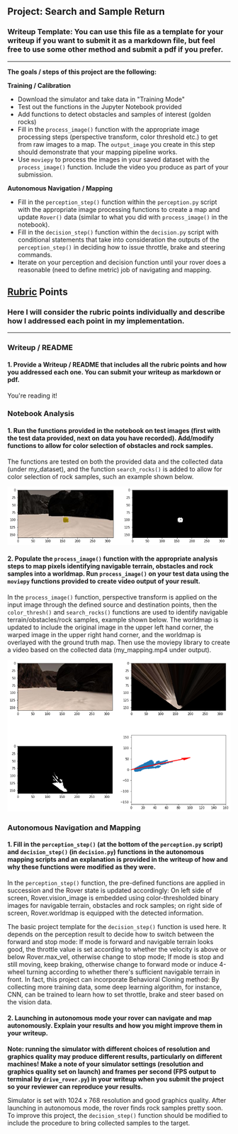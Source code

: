 ## Project: Search and Sample Return
### Writeup Template: You can use this file as a template for your writeup if you want to submit it as a markdown file, but feel free to use some other method and submit a pdf if you prefer.

---


**The goals / steps of this project are the following:**  

**Training / Calibration**  

* Download the simulator and take data in "Training Mode"
* Test out the functions in the Jupyter Notebook provided
* Add functions to detect obstacles and samples of interest (golden rocks)
* Fill in the `process_image()` function with the appropriate image processing steps (perspective transform, color threshold etc.) to get from raw images to a map.  The `output_image` you create in this step should demonstrate that your mapping pipeline works.
* Use `moviepy` to process the images in your saved dataset with the `process_image()` function.  Include the video you produce as part of your submission.

**Autonomous Navigation / Mapping**

* Fill in the `perception_step()` function within the `perception.py` script with the appropriate image processing functions to create a map and update `Rover()` data (similar to what you did with `process_image()` in the notebook). 
* Fill in the `decision_step()` function within the `decision.py` script with conditional statements that take into consideration the outputs of the `perception_step()` in deciding how to issue throttle, brake and steering commands. 
* Iterate on your perception and decision function until your rover does a reasonable (need to define metric) job of navigating and mapping.  

[//]: # (Image References)

[image1]: ./figures/searched.png
[image2]: ./figures/collected.png
[image3]: ./figures/threshed.png 

## [Rubric](https://review.udacity.com/#!/rubrics/916/view) Points
### Here I will consider the rubric points individually and describe how I addressed each point in my implementation.  

---
### Writeup / README

#### 1. Provide a Writeup / README that includes all the rubric points and how you addressed each one.  You can submit your writeup as markdown or pdf.  

You're reading it!

### Notebook Analysis
#### 1. Run the functions provided in the notebook on test images (first with the test data provided, next on data you have recorded). Add/modify functions to allow for color selection of obstacles and rock samples.
The functions are tested on both the provided data and the collected data (under my_dataset), and the function `search_rocks()` is added to allow for color selection of rock samples, such an example shown below.

![alt text][image1]
#### 2. Populate the `process_image()` function with the appropriate analysis steps to map pixels identifying navigable terrain, obstacles and rock samples into a worldmap.  Run `process_image()` on your test data using the `moviepy` functions provided to create video output of your result.
In the `process_image()` function, perspective transform is applied on the input image through the defined source and destination points, then the `color_thresh()` and `search_rocks()` functions are used to identify navigable terrain/obstacles/rock samples, example shown below.  The worldmap is updated to include the original image in the upper left hand corner, the warped image in the upper right hand corner, and the worldmap is overlayed with the ground truth map.  Then use the moviepy library to create a video based on the collected data (my_mapping.mp4 under output).

![alt text][image2]
### Autonomous Navigation and Mapping

#### 1. Fill in the `perception_step()` (at the bottom of the `perception.py` script) and `decision_step()` (in `decision.py`) functions in the autonomous mapping scripts and an explanation is provided in the writeup of how and why these functions were modified as they were.
In the `perception_step()` function, the pre-defined functions are applied in succession and the Rover state is updated accordingly: On left side of screen, Rover.vision_image is embedded using color-thresholded binary images for navigable terrain, obstacles and rock samples; on right side of screen, Rover.worldmap is equipped with the detected information.

The basic project template for the `decision_step()` function is used here.  It depends on the perception result to decide how to switch between the forward and stop mode: If mode is forward and navigable terrain looks good, the throttle value is set according to whether the velocity is above or below Rover.max_vel, otherwise change to stop mode; If mode is stop and still moving, keep braking, otherwise change to forward mode or induce 4-wheel turning according to whether there's sufficient navigable terrain in front.  In fact, this project can incorporate Behavioral Cloning method: By collecting more training data, some deep learning algorithm, for instance, CNN, can be trained to learn how to set throttle, brake and steer based on the vision data.
#### 2. Launching in autonomous mode your rover can navigate and map autonomously.  Explain your results and how you might improve them in your writeup.  

**Note: running the simulator with different choices of resolution and graphics quality may produce different results, particularly on different machines!  Make a note of your simulator settings (resolution and graphics quality set on launch) and frames per second (FPS output to terminal by `drive_rover.py`) in your writeup when you submit the project so your reviewer can reproduce your results.**

Simulator is set with 1024 x 768 resolution and good graphics quality.  After launching in autonomous mode, the rover finds rock samples pretty soon.  To improve this project, the `decision_step()` function should be modified to include the procedure to bring collected samples to the target.
